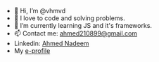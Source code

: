 - 👋 Hi, I’m @vhmvd
- 👀 I love to code and solving problems.
- 🌱 I’m currently learning JS and it's frameworks.
- 📫 Contact me: ahmed210899@gmail.com
- Linkedin: [Ahmed Nadeem](https://www.linkedin.com/in/vhmn/)
- My [e-profile](https://ahmednadeem.me)

<!---
vhmvd/vhmvd is a ✨ special ✨ repository because its `README.md` (this file) appears on your GitHub profile.
You can click the Preview link to take a look at your changes.
--->
